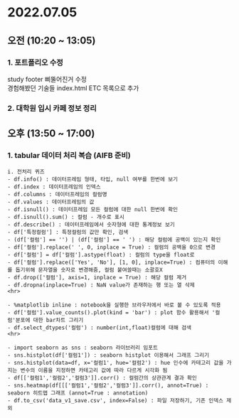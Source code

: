 # 2022.07.05

## 오전 (10:20 ~ 13:05)  

### 1. 포트폴리오 수정  
study footer 삐뚤어진거 수정  
경험해봤던 기술들 index.html ETC 목록으로 추가  

### 2. 대학원 입시 카페 정보 정리  

## 오후 (13:50 ~ 17:00)  

### 1. tabular 데이터 처리 복습 (AIFB 준비)  
    i. 전처리 퀴즈  
    - df.info() : 데이터프레임 형태, 타입, null 여부를 한번에 보기  
    - df.index : 데이터프레임의 인덱스  
    - df.columns : 데이터프레임의 컬럼명  
    - df.values : 데이터프레임의 값   
    - df.isnull() : 데이터프레임 모든 컬럼에 대한 null 한번에 확인
    - df.isnull().sum() : 컬럼 - 개수로 표시
    - df.describe() : 데이터프레임에서 숫자형에 대한 통계정보 보기
    - df['특정컬럼'] : 특정컬럼의 값만 확인, 검색
    - (df['컬럼'] == '') | (df['컬럼'] == ' ') : 해당 컬럼에 공백이 있는지 확인
    - df['컬럼'].replace(' ', 0, inplace = True) : 컬럼의 공백을 0으로 변경
    - df['컬럼'] = df['컬럼'].astype(float) : 컬럼의 type을 float로 
    - df['컬럼'].replace(['Yes', 'No'], [1, 0], inplace=True) : 컴퓨터의 이해를 돕기위해 문자열을 숫자로 변경해줌, 컬럼 붙여쓸때는 소괄호X
    - df.drop(['컬럼'], axis=1, inplace = True) : 해당 컬럼 제거
    - df.dropna(inplace=True) : NaN value가 존재하는 행 또는 열 삭제
    <hr>

    - %matplotlib inline : notebook을 실행한 브라우저에서 바로 볼 수 있도록 적용
    - df['컬럼'].value_counts().plot(kind = 'bar') : plot 함수 활용해서 '컬럼'분포에 대한 bar차트 그리기
    - df.select_dtypes('컬럼') : number(int,float)컬럼에 대해 검색  
    <hr>

    - import seaborn as sns : seaborn 라이브러리 임포트
    - sns.histplot(df['컬럼1']) : seaborn histplot 이용해서 그래프 그리기
    - sns.histplot(data=df, x='컬럼1', hue='컬럼2') : hue 인수에 카테고리 값을 가지는 변수의 이름을 지정하면 카테고리 값에 따라 다르게 시각화 됨
    - df[['컬럼1','컬럼2','컬럼3']].corr() : 컬럼간의 상관관계 결과 확인
    - sns.heatmap(df[[['컬럼1','컬럼2','컬럼3']].corr(), annot=True) : seaborn 히트맵 그래프 (annot=True : annotation)
    - df.to_csv('data_v1_save.csv', index=False) : 파일 저장하기, 기존 인덱스 제외
